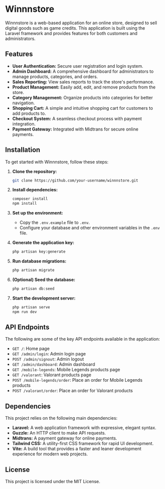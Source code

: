 # Winnnstore

Winnnstore is a web-based application for an online store, designed to sell digital goods such as game credits. This application is built using the Laravel framework and provides features for both customers and administrators.

## Features

- **User Authentication:** Secure user registration and login system.
- **Admin Dashboard:** A comprehensive dashboard for administrators to manage products, categories, and orders.
- **Sales Reporting:** View sales reports to track the store's performance.
- **Product Management:** Easily add, edit, and remove products from the store.
- **Category Management:** Organize products into categories for better navigation.
- **Shopping Cart:** A simple and intuitive shopping cart for customers to add products to.
- **Checkout System:** A seamless checkout process with payment integration.
- **Payment Gateway:** Integrated with Midtrans for secure online payments.

## Installation

To get started with Winnnstore, follow these steps:

1. **Clone the repository:**
   ```bash
   git clone https://github.com/your-username/winnnstore.git
   ```

2. **Install dependencies:**
   ```bash
   composer install
   npm install
   ```

3. **Set up the environment:**
   - Copy the `.env.example` file to `.env`.
   - Configure your database and other environment variables in the `.env` file.

4. **Generate the application key:**
   ```bash
   php artisan key:generate
   ```

5. **Run database migrations:**
   ```bash
   php artisan migrate
   ```

6. **(Optional) Seed the database:**
   ```bash
   php artisan db:seed
   ```

7. **Start the development server:**
   ```bash
   php artisan serve
   npm run dev
   ```

## API Endpoints

The following are some of the key API endpoints available in the application:

- `GET /`: Home page
- `GET /admin/login`: Admin login page
- `POST /admin/signout`: Admin logout
- `GET /admin/dashboard`: Admin dashboard
- `GET /mobile-legends`: Mobile Legends products page
- `GET /valorant`: Valorant products page
- `POST /mobile-legends/order`: Place an order for Mobile Legends products
- `POST /valorant/order`: Place an order for Valorant products

## Dependencies

This project relies on the following main dependencies:

- **Laravel:** A web application framework with expressive, elegant syntax.
- **Guzzle:** An HTTP client to make API requests.
- **Midtrans:** A payment gateway for online payments.
- **Tailwind CSS:** A utility-first CSS framework for rapid UI development.
- **Vite:** A build tool that provides a faster and leaner development experience for modern web projects.

## License

This project is licensed under the MIT License.